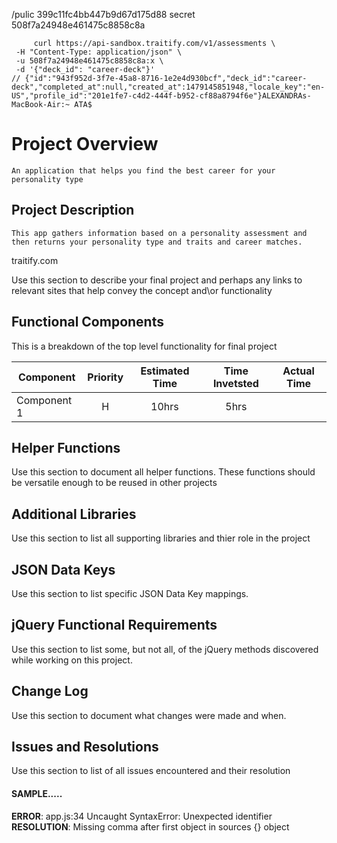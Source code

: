 



/pulic     399c11fc4bb447b9d67d175d88
 secret    508f7a24948e461475c8858c8a

         curl https://api-sandbox.traitify.com/v1/assessments \
     -H "Content-Type: application/json" \
     -u 508f7a24948e461475c8858c8a:x \
     -d '{"deck_id": "career-deck"}'
    // {"id":"943f952d-3f7e-45a8-8716-1e2e4d930bcf","deck_id":"career-deck","completed_at":null,"created_at":1479145851948,"locale_key":"en-US","profile_id":"201e1fe7-c4d2-444f-b952-cf88a8794f6e"}ALEXANDRAs-MacBook-Air:~ ATA$ 


# Project Overview
	An application that helps you find the best career for your personality type

## Project Description

	This app gathers information based on a personality assessment and then returns your personality type and traits and career matches.

traitify.com

Use this section to describe your final project and perhaps any links to relevant sites that help convey the concept and\or functionality

## Functional Components

This is a breakdown of the top level functionality for final project

| Component | Priority | Estimated Time | Time Invetsted | Actual Time |
| --- | :---: |  :---: | :---: | :---: |
| Component 1 | H | 10hrs| 5hrs |  |

## Helper Functions
Use this section to document all helper functions. These functions should be versatile enough to be reused in other projects

## Additional Libraries
 Use this section to list all supporting libraries and thier role in the project

## JSON Data Keys
 Use this section to list specific JSON Data Key mappings.  

## jQuery Functional Requirements
 Use this section to list some, but not all, of the jQuery methods discovered while working on this project.

## Change Log
 Use this section to document what changes were made and when.

## Issues and Resolutions
 Use this section to list of all issues encountered and their resolution

#### SAMPLE.....
**ERROR**: app.js:34 Uncaught SyntaxError: Unexpected identifier                                
**RESOLUTION**: Missing comma after first object in sources {} object

